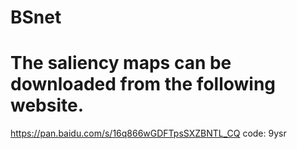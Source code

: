 # BSnet
# The saliency maps can be downloaded from the following website. 
https://pan.baidu.com/s/16q866wGDFTpsSXZBNTL_CQ code: 9ysr
